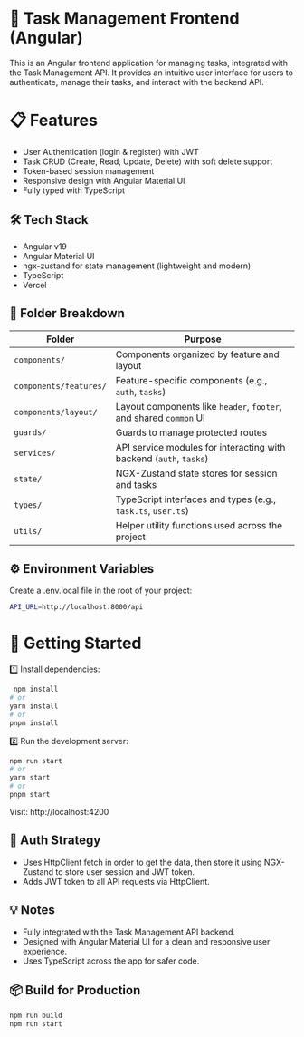 # 🚀 Task Management Frontend (Angular)

This is an Angular frontend application for managing tasks, integrated with the Task Management API. It provides an intuitive user interface for users to authenticate, manage their tasks, and interact with the backend API.

# 📋 Features

-   User Authentication (login & register) with JWT
-   Task CRUD (Create, Read, Update, Delete) with soft delete support
-   Token-based session management
-   Responsive design with Angular Material UI
-   Fully typed with TypeScript

## 🛠️ Tech Stack

-   Angular v19
-   Angular Material UI
-   ngx-zustand for state management (lightweight and modern)
-   TypeScript
-   Vercel

## 📁 Folder Breakdown

| **Folder**             | **Purpose**                                                        |
| ---------------------- | ------------------------------------------------------------------ |
| `components/`          | Components organized by feature and layout                         |
| `components/features/` | Feature-specific components (e.g., `auth`, `tasks`)                |
| `components/layout/`   | Layout components like `header`, `footer`, and shared `common` UI  |
| `guards/`              | Guards to manage protected routes                                  |
| `services/`            | API service modules for interacting with backend (`auth`, `tasks`) |
| `state/`               | NGX-Zustand state stores for session and tasks                     |
| `types/`               | TypeScript interfaces and types (e.g., `task.ts`, `user.ts`)       |
| `utils/`               | Helper utility functions used across the project                   |

## ⚙️ Environment Variables

Create a .env.local file in the root of your project:

```bash
API_URL=http://localhost:8000/api
```

# 🚀 Getting Started

1️⃣ Install dependencies:

```bash
 npm install
# or
yarn install
# or
pnpm install
```

2️⃣ Run the development server:

```bash
npm run start
# or
yarn start
# or
pnpm start
```

Visit:
http://localhost:4200

## 🔐 Auth Strategy

-   Uses HttpClient fetch in order to get the data, then store it using NGX-Zustand to store user session and JWT token.
-   Adds JWT token to all API requests via HttpClient.

## 💡 Notes

-   Fully integrated with the Task Management API backend.
-   Designed with Angular Material UI for a clean and responsive user experience.
-   Uses TypeScript across the app for safer code.

## 📦 Build for Production

```bash
npm run build
npm run start
```
